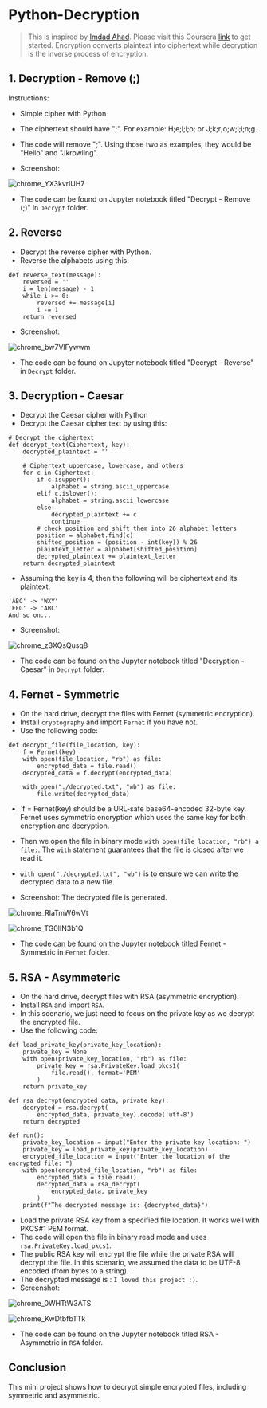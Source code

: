 # Python-Decryption
> This is inspired by [Imdad Ahad](https://imdad.codes). Please visit this Coursera [link](https://www.coursera.org/projects/decryption-with-python) to get started.
> Encryption converts plaintext into ciphertext while decryption is the inverse process of encryption. 

## 1. Decryption - Remove (;)

Instructions: 
* Simple cipher with Python
* The ciphertext should have ";". For example: H;e;l;l;o; or J;k;r;o;w;l;i;n;g.
* The code will remove ";". Using those two as examples, they would be "Hello" and "Jkrowling".

* Screenshot:
  
![chrome_YX3kvrlUH7](https://github.com/Kwangsa19/Python-Encryption-Decryption/assets/135963482/765680d1-0ed4-43af-abb0-212178609044)


* The code can be found on Jupyter notebook titled "Decrypt - Remove (;)" in `Decrypt` folder. 

## 2. Reverse 
* Decrypt the reverse cipher with Python.
* Reverse the alphabets using this:
```
def reverse_text(message):
	reversed = ''
	i = len(message) - 1
	while i >= 0:
		reversed += message[i]
		i -= 1
	return reversed
```

* Screenshot:
  
![chrome_bw7VlFywwm](https://github.com/Kwangsa19/Python-Encryption-Decryption/assets/135963482/03dbb56c-a862-4e79-a6f4-a3f60b2c35c2)

* The code can be found on Jupyter notebook titled "Decrypt - Reverse" in `Decrypt` folder. 

## 3. Decryption - Caesar
* Decrypt the Caesar cipher with Python
* Decrypt the Caesar cipher text by using this:
```
# Decrypt the ciphertext
def decrypt_text(Ciphertext, key):
	decrypted_plaintext = ''

    # Ciphertext uppercase, lowercase, and others
	for c in Ciphertext:
		if c.isupper():
			alphabet = string.ascii_uppercase
		elif c.islower():
			alphabet = string.ascii_lowercase
		else:
			decrypted_plaintext += c
			continue
		# check position and shift them into 26 alphabet letters
		position = alphabet.find(c)
		shifted_position = (position - int(key)) % 26
		plaintext_letter = alphabet[shifted_position]
		decrypted_plaintext += plaintext_letter
	return decrypted_plaintext
```

* Assuming the key is 4, then the following will be ciphertext and its plaintext:
```
'ABC' -> 'WXY' 
'EFG' -> 'ABC'
And so on...
```

* Screenshot: 

![chrome_z3XQsQusq8](https://github.com/Kwangsa19/Python-Encryption-Decryption/assets/135963482/b2b05cdb-f7d9-44ad-bc64-48c3b5138a29)

* The code can be found on the Jupyter notebook titled "Decryption - Caesar" in `Decrypt` folder. 

## 4. Fernet - Symmetric
* On the hard drive, decrypt the files with Fernet (symmetric encryption).
* Install `cryptography` and import `Fernet` if you have not. 
* Use the following code:
```
def decrypt_file(file_location, key):
	f = Fernet(key)
	with open(file_location, "rb") as file:
		encrypted_data = file.read()
	decrypted_data = f.decrypt(encrypted_data)

	with open("./decrypted.txt", "wb") as file:
		file.write(decrypted_data)
```
* `f = Fernet(key) should be a URL-safe base64-encoded 32-byte key. Fernet uses symmetric encryption which uses the same key for both encryption and decryption.
* Then we open the file in binary mode `with open(file_location, "rb") a file:`. The `with` statement guarantees that the file is closed after we read it. 
*  `with open("./decrypted.txt", "wb")` is to ensure we can write the decrypted data to a new file.

*  Screenshot:
The decrypted file is generated. 

![chrome_RlaTmW6wVt](https://github.com/Kwangsa19/Python-Encryption-Decryption/assets/135963482/ee8c4448-d05a-4c5e-bcd9-6e1ac5cbbadd)

![chrome_TG0lIN3b1Q](https://github.com/Kwangsa19/Python-Encryption-Decryption/assets/135963482/f72ee00d-66e1-4baa-9e18-086237c963f9)

* The code can be found on the Jupyter notebook titled Fernet - Symmetric in `Fernet` folder. 

## 5. RSA - Asymmeteric 
* On the hard drive, decrypt files with RSA (asymmetric encryption).
* Install `RSA` and import `RSA`.
* In this scenario, we just need to focus on the private key as we decrypt the encrypted file. 
* Use the following code:
```
def load_private_key(private_key_location):
	private_key = None
	with open(private_key_location, "rb") as file:
		private_key = rsa.PrivateKey.load_pkcs1(
			file.read(), format='PEM'
		)
	return private_key

def rsa_decrypt(encrypted_data, private_key):
	decrypted = rsa.decrypt(
		encrypted_data, private_key).decode('utf-8')
	return decrypted

def run():
	private_key_location = input("Enter the private key location: ")
	private_key = load_private_key(private_key_location)
	encrypted_file_location = input("Enter the location of the encrypted file: ")
	with open(encrypted_file_location, "rb") as file:
		encrypted_data = file.read()
		decrypted_data = rsa_decrypt(
			encrypted_data, private_key
		)
	print(f"The decrypted message is: {decrypted_data}")
```
* Load the private RSA key from a specified file location. It works well with PKCS#1 PEM format.
* The code will open the file in binary read mode and uses `rsa.PrivateKey.load_pkcs1`.
* The public RSA key will encrypt the file while the private RSA will decrypt the file. In this scenario, we assumed the data to be UTF-8 encoded (from bytes to a string).
* The decrypted message is : `I loved this project :)`. 
* Screenshot:
  
![chrome_0WHTtW3ATS](https://github.com/Kwangsa19/Python-Encryption-Decryption/assets/135963482/7630de6a-bb42-47c5-b45c-54e7d195ce21)

![chrome_KwDtbfbTTk](https://github.com/Kwangsa19/Python-Encryption-Decryption/assets/135963482/90da347a-5e91-4b14-92fa-9aaf527dab4a)

* The code can be found on the Jupyter notebook titled RSA - Asymmetric in `RSA` folder. 

## Conclusion 
This mini project shows how to decrypt simple encrypted files, including symmetric and asymmetric. 
